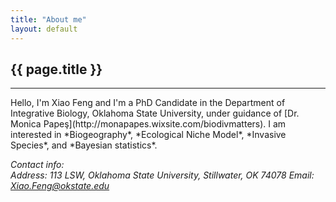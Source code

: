 ```yaml
---
title: "About me"
layout: default
---
```

## {{ page.title }}  
<hr>
Hello, I'm Xiao Feng and I'm a PhD Candidate in the Department of Integrative Biology, Oklahoma State University, under guidance of [Dr. Monica Papeş](http://monapapes.wixsite.com/biodivmatters). I am interested in *Biogeography*, *Ecological Niche Model*, *Invasive Species*, and *Bayesian statistics*.

*Contact info:*  
*Address: 113 LSW, Oklahoma State University, Stillwater, OK 74078*
*Email: [Xiao.Feng@okstate.edu](mailto:Xiao.Feng@okstate.edu)*
  